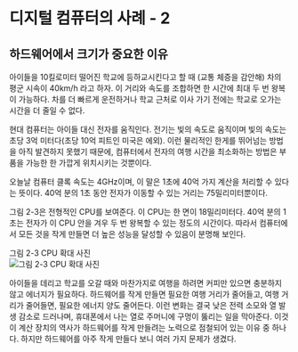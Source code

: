 # 디지털 컴퓨터의 사례 - 2
## 하드웨어에서 크기가 중요한 이유
아이들을 10킬로미터 떨어진 학교에 등하교시킨다고 할 때 (교통 체증을 감안해) 차의 평군 시속이 40km/h 라고 하자. 이 거리와 속도를 조합하면 한 시간에 최대 두 번 왕복이 가능하다. 차를 더 빠르게 운전하거나 학교 근처로 이사 가기 전에는 학교로 오가는 시간을 더 줄일 수 없다.

현대 컴퓨터는 아이들 대신 전자를 움직인다. 전기는 빛의 속도로 움직이며 빛의 속도는 초당 3억 미터다(초당 10억 피트인 미국은 에외). 이런 물리적인 한게를 뛰어넘는 방법을 아직 발견하지 못했기 때문에, 컴퓨터에서 전자의 여행 시간을 최소화하는 방법은 부품을 가능한 한 가깝게 위치시키는 것뿐이다.

오늘날 컴퓨터 클록 속도는 4GHz이며, 이 말은 1초에 40억 가지 계산을 처리할 수 있다는 뜻이다. 40억 분의 1초 동안 전자가 이동할 수 있는 거리는 75밀리미터뿐이다.

그림 2-3은 전형적인 CPU를 보여준다. 이 CPU는 한 면이 18밀리미터다. 40억 분의 1초는 전자가 이 CPU 안을 겨우 두 번 왕복할 수 있는 정도의 시간이다. 따라서 컴퓨터에서 모든 것을 작게 만들면 더 높은 성능을 달성할 수 있음이 분명해 보인다.

그림 2-3 CPU 확대 사진\
![그림 2-3 CPU 확대 사진](https://img1.daumcdn.net/thumb/R720x0.q80/?scode=mtistory2&fname=https%3A%2F%2Ft1.daumcdn.net%2Fcfile%2Ftistory%2F2169684955F3304720)

아이들을 데리고 학교를 오갈 때와 마찬가지로 여행을 하려면 커피만 있으면 충분하지 않고 에너지가 필요하다. 하드웨어를 작게 만들면 필요한 여행 거리가 줄어들고, 여행 거리가 줄어들면, 필요한 에너지 양도 줄어든다. 이런 변화는 결국 낮은 전력 소모와 열 발생 감소로 드러나며, 휴대폰에서 나는 열로 주머니에 구멍이 뚫리는 일을 막아준다. 이것이 계산 장치의 역사가 하드웨어를 작게 만들려는 노력으로 점철되어 있는 이유 중 하나다. 하지만 하드웨어를 아주 작게 만들다 보니 여러 가지 문제가 생겼다.